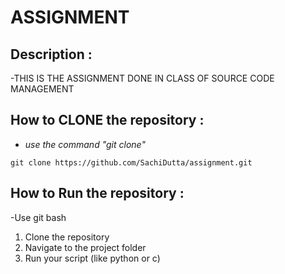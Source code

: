 # **ASSIGNMENT**

## Description :
-THIS IS THE ASSIGNMENT DONE IN CLASS OF SOURCE CODE MANAGEMENT

## How to CLONE the repository : 
- *use the command "git clone"*
```
git clone https://github.com/SachiDutta/assignment.git
```
## How to Run the repository : 
-Use git bash 
1. Clone the repository  
2. Navigate to the project folder
3. Run your script (like python or c) 

